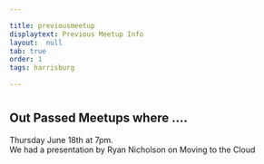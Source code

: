 ```yaml
---

title: previousmeetup
displaytext: Previous Meetup Info 
layout:  null
tab: true
order: 1
tags: harrisburg

---
```

#
## Out Passed Meetups where  ....

Thursday June 18th at 7pm.  
We had a presentation by Ryan Nicholson on Moving to the Cloud
